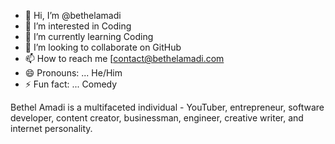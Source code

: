 - 👋 Hi, I’m @bethelamadi
- 👀 I’m interested in Coding 
- 🌱 I’m currently learning Coding 
- 💞️ I’m looking to collaborate on GitHub 
- 📫 How to reach me [contact@bethelamadi.com
- 😄 Pronouns: ... He/Him
- ⚡ Fun fact: ... Comedy 

Bethel Amadi is a multifaceted individual - YouTuber, entrepreneur, software developer, content creator, businessman, engineer, creative writer, and internet personality.

